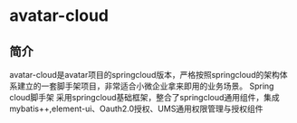 # avatar-cloud

## 简介
avatar-cloud是avatar项目的springcloud版本，严格按照springcloud的架构体系建立的一套脚手架项目，非常适合小微企业拿来即用的业务场景。
Spring cloud脚手架 采用springcloud基础框架，整合了springcloud通用组件，集成mybatis++,element-ui、Oauth2.0授权、UMS通用权限管理与授权组件
